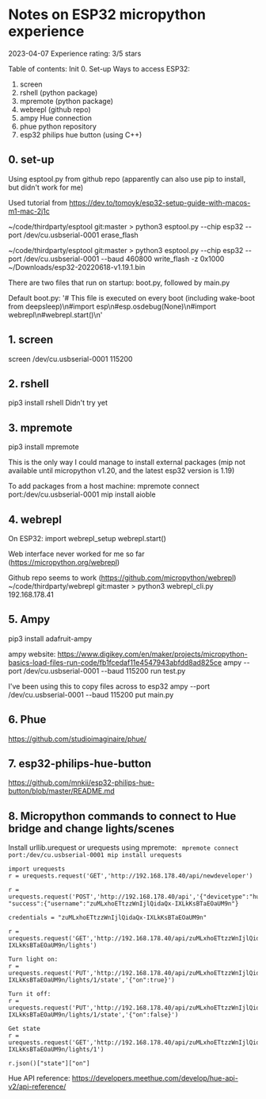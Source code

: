 # Notes on ESP32 micropython experience
2023-04-07
Experience rating: 3/5 stars


Table of contents:
    Init
0. Set-up
    Ways to access ESP32:
1. screen
2. rshell (python package)
3. mpremote (python package)
4. webrepl (github repo)
5. ampy 
    Hue connection
6. phue python repository
7. esp32 philips hue button (using C++)

## 0. set-up

Using esptool.py from github repo (apparently can also use pip to install, but didn't work for me)

Used tutorial from
https://dev.to/tomoyk/esp32-setup-guide-with-macos-m1-mac-2j1c

~/code/thirdparty/esptool git:master > python3 esptool.py --chip esp32 --port /dev/cu.usbserial-0001 erase_flash

~/code/thirdparty/esptool git:master > python3 esptool.py --chip esp32 --port /dev/cu.usbserial-0001 --baud 460800 write_flash -z 0x1000 ~/Downloads/esp32-20220618-v1.19.1.bin

There are two files that run on startup: boot.py, followed by main.py

Default boot.py:
'# This file is executed on every boot (including wake-boot from deepsleep)\n#import esp\n#esp.osdebug(None)\n#import webrepl\n#webrepl.start()\n'

## 1. screen
screen /dev/cu.usbserial-0001 115200

## 2. rshell  
pip3 install rshell
Didn't try yet

## 3. mpremote
pip3 install mpremote

This is the only way I could manage to install external packages (mip not available until micropython v1.20, and the latest esp32 version is 1.19)

To add packages from a host machine:
mpremote connect port:/dev/cu.usbserial-0001 mip install aioble


## 4. webrepl
On ESP32: 
import webrepl_setup
webrepl.start()

Web interface never worked for me so far (https://micropython.org/webrepl)

Github repo seems to work (https://github.com/micropython/webrepl)
~/code/thirdparty/webrepl git:master > python3 webrepl_cli.py 192.168.178.41

## 5. Ampy 

pip3 install adafruit-ampy

ampy website: https://www.digikey.com/en/maker/projects/micropython-basics-load-files-run-code/fb1fcedaf11e4547943abfdd8ad825ce
ampy --port /dev/cu.usbserial-0001 --baud 115200 run test.py

I've been using this to copy files across to esp32
ampy --port /dev/cu.usbserial-0001 --baud 115200 put main.py

## 6. Phue
https://github.com/studioimaginaire/phue/

## 7. esp32-philips-hue-button
https://github.com/mnkii/esp32-philips-hue-button/blob/master/README.md


## 8. Micropython commands to connect to Hue bridge and change lights/scenes

Install urllib.urequest or urequests using mpremote:
``` mpremote connect port:/dev/cu.usbserial-0001 mip install urequests```

```
import urequests
r = urequests.request('GET','http://192.168.178.40/api/newdeveloper')

r = urequests.request('POST','http://192.168.178.40/api','{"devicetype":"hue_remote#esp32"}')
"success":{"username":"zuMLxhoETtzzWnIjlQidaQx-IXLkKsBTaEOaUM9n"}

credentials = "zuMLxhoETtzzWnIjlQidaQx-IXLkKsBTaEOaUM9n"

r = urequests.request('GET','http://192.168.178.40/api/zuMLxhoETtzzWnIjlQidaQx-IXLkKsBTaEOaUM9n/lights')

Turn light on:
r = urequests.request('PUT','http://192.168.178.40/api/zuMLxhoETtzzWnIjlQidaQx-IXLkKsBTaEOaUM9n/lights/1/state','{"on":true}')

Turn it off:
r = urequests.request('PUT','http://192.168.178.40/api/zuMLxhoETtzzWnIjlQidaQx-IXLkKsBTaEOaUM9n/lights/1/state','{"on":false}')

Get state
r = urequests.request('GET','http://192.168.178.40/api/zuMLxhoETtzzWnIjlQidaQx-IXLkKsBTaEOaUM9n/lights/1')

r.json()["state"]["on"]
```


Hue API reference: https://developers.meethue.com/develop/hue-api-v2/api-reference/

